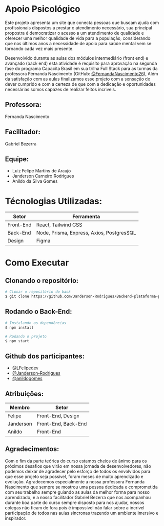 
# Apoio Psicológico

Este projeto apresenta um site que conecta pessoas que buscam ajuda com profissionais dispostos a prestar o atendimento necessário, sua principal propostra é democratizar o acesso a um atendimento de qualidade e oferecer uma melhor qualidade de vida para a população, considerando que nos últimos anos a necessidade de apoio para saúde mental vem se tornando cada vez mais presente.

Desenvolvido durante as aulas dos módulos intermediário (front end) e avançado (back end) esta atividade é requisito para aprovação na segunda fase do programa Capacita Brasil em sua trilha Full Stack para as turmas da professora Fernanda Nascimento (GitHub: [@FernandaNascimento26](https://github.com/FernandaNascimento26)), Além da satisfação com as aulas finalizamos esse projeto com a sensação de dever cumprido e com a certeza de que com a dedicação e oportunidades necessárias somos capazes de realizar feitos incriveis.


## Professora:
Fernanda Nascimento

## Facilitador:
Gabriel Bezerra

## Equipe:
- Luiz Felipe Martins de Araujo
- Janderson Carneiro Rodrigues
- Anildo da Silva Gomes


# Técnologias Utilizadas:

| Setor     | Ferramenta                                |
| ----------|-------------------------------------------|
| Front-End | React, Tailwind CSS                       |
| Back-End  | Node, Prisma, Express, Axios, PostgresSQL |
| Design    | Figma                                     |

# Como Executar

## Clonando o repositório:

```bash 
# Clonar o repositório do back
$ git clone https://github.com/Janderson-Rodrigues/Backend-plataforma-psicologa.git
```

## Rodando o Back-End:

```bash 
# Instalando as dependências 
$ npm install 

# Rodando o projeto
$ npm start
```

## Github dos participantes:

- [@LFelipedev](https://github.com/LFelipedev)
- [@Janderson-Rodrigues](https://github.com/Janderson-Rodrigues)
- [@anildogomes](https://github.com/anildogomes)

## Atribuições:

| Membro    | Setor               |
| ----------|---------------------|
| Felipe    | Front-End, Design   |
| Janderson | Front-End, Back-End |
| Anildo    | Front-End           |

## Agradecimentos:

Com o fim da parte teórica do curso estamos cheios de ânimo para os próximos desafios que virão em nossa jornada de desenvolvedores, não podemos deixar de agradecer pelo esforço de todos os envolvidos para que esse projeto seja possível, foram meses de muito aprendizado e evolução. Agradecemos especialmente a nossa professora Fernanda Nascimento que sempre se mostrou uma pessoa dedicada e comprometida com seu trabalho sempre guiando as aulas da melhor forma para nosso aprendizado, e a nosso facilitador Gabriel Bezerra que nos acompanhou durante boa parte do curso sempre disposto para nos ajudar, nossos colegas não ficam de fora pois é impossível não falar sobre a incrivel participação de todos nas aulas sincronas trazendo um ambiente imersivo e inspirador.

